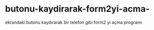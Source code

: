 # butonu-kaydirarak-form2yi-acma-
ekrandaki butonu kaydırarak bir telefon gibi form2 yi açma programı
